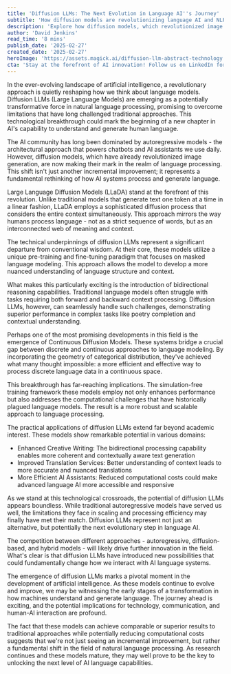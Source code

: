 ```yaml
---
title: 'Diffusion LLMs: The Next Evolution in Language AI''s Journey'
subtitle: 'How diffusion models are revolutionizing language AI and NLP'
description: 'Explore how diffusion models, which revolutionized image generation, are now transforming language AI. Learn about Large Language Diffusion Models (LLaDA) and their potential to overcome traditional limitations in natural language processing through innovative bidirectional reasoning and continuous diffusion approaches.'
author: 'David Jenkins'
read_time: '8 mins'
publish_date: '2025-02-27'
created_date: '2025-02-27'
heroImage: 'https://assets.magick.ai/diffusion-llm-abstract-technology.png'
cta: 'Stay at the forefront of AI innovation! Follow us on LinkedIn for daily updates on breakthrough developments in language AI and diffusion models.'
---
```


In the ever-evolving landscape of artificial intelligence, a revolutionary approach is quietly reshaping how we think about language models. Diffusion LLMs (Large Language Models) are emerging as a potentially transformative force in natural language processing, promising to overcome limitations that have long challenged traditional approaches. This technological breakthrough could mark the beginning of a new chapter in AI's capability to understand and generate human language.

The AI community has long been dominated by autoregressive models - the architectural approach that powers chatbots and AI assistants we use daily. However, diffusion models, which have already revolutionized image generation, are now making their mark in the realm of language processing. This shift isn't just another incremental improvement; it represents a fundamental rethinking of how AI systems process and generate language.

Large Language Diffusion Models (LLaDA) stand at the forefront of this revolution. Unlike traditional models that generate text one token at a time in a linear fashion, LLaDA employs a sophisticated diffusion process that considers the entire context simultaneously. This approach mirrors the way humans process language - not as a strict sequence of words, but as an interconnected web of meaning and context.

The technical underpinnings of diffusion LLMs represent a significant departure from conventional wisdom. At their core, these models utilize a unique pre-training and fine-tuning paradigm that focuses on masked language modeling. This approach allows the model to develop a more nuanced understanding of language structure and context.

What makes this particularly exciting is the introduction of bidirectional reasoning capabilities. Traditional language models often struggle with tasks requiring both forward and backward context processing. Diffusion LLMs, however, can seamlessly handle such challenges, demonstrating superior performance in complex tasks like poetry completion and contextual understanding.

Perhaps one of the most promising developments in this field is the emergence of Continuous Diffusion Models. These systems bridge a crucial gap between discrete and continuous approaches to language modeling. By incorporating the geometry of categorical distribution, they've achieved what many thought impossible: a more efficient and effective way to process discrete language data in a continuous space.

This breakthrough has far-reaching implications. The simulation-free training framework these models employ not only enhances performance but also addresses the computational challenges that have historically plagued language models. The result is a more robust and scalable approach to language processing.

The practical applications of diffusion LLMs extend far beyond academic interest. These models show remarkable potential in various domains:

- Enhanced Creative Writing: The bidirectional processing capability enables more coherent and contextually aware text generation
- Improved Translation Services: Better understanding of context leads to more accurate and nuanced translations
- More Efficient AI Assistants: Reduced computational costs could make advanced language AI more accessible and responsive

As we stand at this technological crossroads, the potential of diffusion LLMs appears boundless. While traditional autoregressive models have served us well, the limitations they face in scaling and processing efficiency may finally have met their match. Diffusion LLMs represent not just an alternative, but potentially the next evolutionary step in language AI.

The competition between different approaches - autoregressive, diffusion-based, and hybrid models - will likely drive further innovation in the field. What's clear is that diffusion LLMs have introduced new possibilities that could fundamentally change how we interact with AI language systems.

The emergence of diffusion LLMs marks a pivotal moment in the development of artificial intelligence. As these models continue to evolve and improve, we may be witnessing the early stages of a transformation in how machines understand and generate language. The journey ahead is exciting, and the potential implications for technology, communication, and human-AI interaction are profound.

The fact that these models can achieve comparable or superior results to traditional approaches while potentially reducing computational costs suggests that we're not just seeing an incremental improvement, but rather a fundamental shift in the field of natural language processing. As research continues and these models mature, they may well prove to be the key to unlocking the next level of AI language capabilities.
